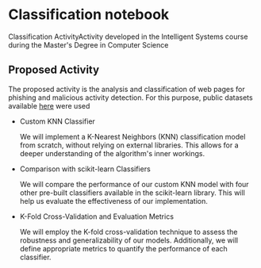 # Classification notebook

Classification ActivityActivity developed in the Intelligent Systems course during the Master's Degree in Computer Science

## Proposed Activity

The proposed activity is the analysis and classification of web pages for phishing and malicious activity detection. For this purpose, public datasets available [here](https://www.kaggle.com/datasets/danielfernandon/web-page-phishing-dataset/data) were used


* Custom KNN Classifier

    We will implement a K-Nearest Neighbors (KNN) classification model from scratch, without relying on external libraries. This allows for a deeper understanding of the algorithm's inner workings.

* Comparison with scikit-learn Classifiers

    We will compare the performance of our custom KNN model with four other pre-built classifiers available in the scikit-learn library. This will help us evaluate the effectiveness of our implementation.

*  K-Fold Cross-Validation and Evaluation Metrics

    We will employ the K-fold cross-validation technique to assess the robustness and generalizability of our models. Additionally, we will define appropriate metrics to quantify the performance of each classifier.
